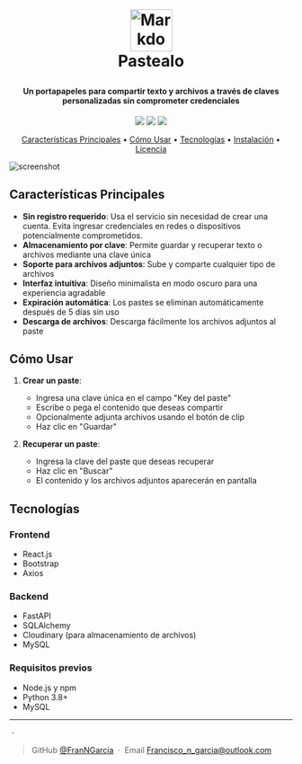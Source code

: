 <h1 align="center">
  <br>

  <a href="http://www.amitmerchant.com/electron-markdownify">  <img src="https://github.com/user-attachments/assets/cd3c778e-e3cb-4ae9-aeb0-c5da9b8b4593" alt="Markdownify" width="75"></a>
  <br>
  Pastealo
  <br>
</h1>

<h4 align="center">Un portapapeles para compartir texto y archivos a través de claves personalizadas sin comprometer credenciales</h4>

<p align="center">
  <!-- Puedes mantener o eliminar estos badges o agregar los tuyos propios -->
  <a href="#"><img src="https://img.shields.io/badge/version-1.0.0-blue.svg"></a>
  <a href="#"><img src="https://img.shields.io/badge/React-18.3.1-61DAFB.svg"></a>
  <a href="#"><img src="https://img.shields.io/badge/FastAPI-0.115.6-009688.svg"></a>
</p>

<p align="center">
  <a href="#características-principales">Características Principales</a> •
  <a href="#cómo-usar">Cómo Usar</a> •
  <a href="#tecnologías">Tecnologías</a> •
  <a href="#instalación">Instalación</a> •
  <a href="#licencia">Licencia</a>
</p>

![screenshot](https://github.com/user-attachments/assets/b7091cee-4e1a-4c58-8a21-0d94a9306194)

## Características Principales

* **Sin registro requerido**: Usa el servicio sin necesidad de crear una cuenta. Evita ingresar credenciales en redes o dispositivos potencialmente comprometidos.
* **Almacenamiento por clave**: Permite guardar y recuperar texto o archivos mediante una clave única
* **Soporte para archivos adjuntos**: Sube y comparte cualquier tipo de archivos 
* **Interfaz intuitiva**: Diseño minimalista en modo oscuro para una experiencia agradable
* **Expiración automática**: Los pastes se eliminan automáticamente después de 5 días sin uso
* **Descarga de archivos**: Descarga fácilmente los archivos adjuntos al paste

## Cómo Usar

1. **Crear un paste**:
   - Ingresa una clave única en el campo "Key del paste"
   - Escribe o pega el contenido que deseas compartir
   - Opcionalmente adjunta archivos usando el botón de clip
   - Haz clic en "Guardar"

2. **Recuperar un paste**:
   - Ingresa la clave del paste que deseas recuperar
   - Haz clic en "Buscar"
   - El contenido y los archivos adjuntos aparecerán en pantalla

## Tecnologías

### Frontend
- React.js
- Bootstrap
- Axios

### Backend
- FastAPI
- SQLAlchemy
- Cloudinary (para almacenamiento de archivos)
- MySQL


### Requisitos previos
- Node.js y npm
- Python 3.8+
- MySQL

---

&nbsp;&middot;&nbsp;
> GitHub [@FranNGarcia](https://github.com/FranNGarcia) &nbsp;&middot;&nbsp;
> Email [Francisco_n_garcia@outlook.com](mailto:francisco_n_garcia@outlook.com)
